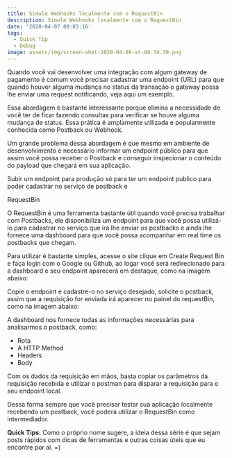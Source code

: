 ```yaml
---
title: Simule Webhooks localmente com o RequestBin
description: Simule Webhooks localmente com o RequestBin
date: '2020-04-07 09:03:16'
tags:
  - Quick Tip
  - Debug
image: assets/img/screen-shot-2020-04-08-at-00.34.39.png
---
```

Quando você vai desenvolver uma integração com algum gateway de pagamento é comum você precisar cadastrar uma endpoint (URL) para que quando houver alguma mudança no status da transação o gateway possa lhe enviar uma request notificando, veja aqui um exemplo. 

Essa abordagem é bastante interessante porque elimina a necessidade de você ter de ficar fazendo consultas para verificar se houve alguma mudança de status. Essa prática é amplamente utilizada e popularmente conhecida como Postback ou Webhook.

Um grande problema dessa abordagem é que mesmo em ambiente de desenvolvimento é necessário informar um endpoint público para que assim você possa receber o Postback e conseguir inspecionar o conteúdo do payload que chegará em sua aplicação.

Subir um endpoint para produção só para ter um endpoint publico para poder cadastrar no serviço de postback e 

RequestBin

O RequestBin é uma ferramenta bastante útil quando você precisa trabalhar com Postbacks, ele disponibiliza um endpoint para que você possa utilizá-lo para cadastrar no serviço que irá lhe enviar os postbacks e ainda lhe fornece uma dashboard para que você possa acompanhar em real time os postbacks que chegam.

Para utilizar é bastante simples, acesse o site clique em Create Request Bin e faça login com o Google ou Github, ao logar você será redirecionado para a dashboard e seu endpoint aparecerá em destaque, como na imagem abaixo:

Copie o endpoint e cadastre-o no serviço desejado, solicite o postback, assim que a requisição for enviada irá aparecer no painel do requestBin, como na imagem abaixo:

A dashboard nos fornece todas as informações necessárias para analisarmos o postback, como:

* Rota
* A HTTP Method
* Headers
* Body  

Com os dados da requisição em mãos, basta copiar os parâmetros da requisição recebida e utilizar o postman para disparar a requisição para o seu endpoint local.

Dessa forma sempre que você precisar testar sua aplicação localmente recebendo um postback, você poderá utilizar o RequestBin como intermediador.

**Quick Tips:** Como o próprio nome sugere, a ideia dessa série é que sejam posts rápidos com dicas de ferramentas e outras coisas úteis que eu encontre por aí. =)

